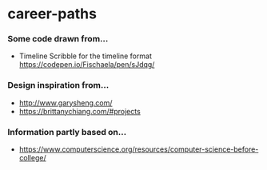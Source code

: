 # career-paths

### Some code drawn from...
*   Timeline Scribble for the timeline format https://codepen.io/Fischaela/pen/sJdqg/

### Design inspiration from...
*   http://www.garysheng.com/
*   https://brittanychiang.com/#projects

### Information partly based on...
*   https://www.computerscience.org/resources/computer-science-before-college/